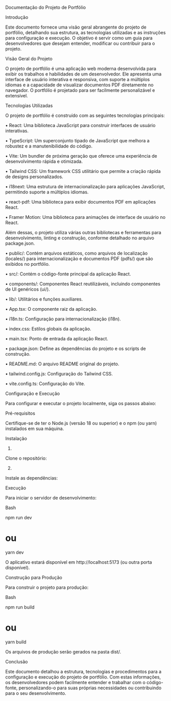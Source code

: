 Documentação do Projeto de Portfólio

Introdução

Este documento fornece uma visão geral abrangente do projeto de portfólio, detalhando sua estrutura, as tecnologias utilizadas e as instruções para configuração e execução. O objetivo é servir como um guia para desenvolvedores que desejam entender, modificar ou contribuir para o projeto.

Visão Geral do Projeto

O projeto de portfólio é uma aplicação web moderna desenvolvida para exibir os trabalhos e habilidades de um desenvolvedor. Ele apresenta uma interface de usuário interativa e responsiva, com suporte a múltiplos idiomas e a capacidade de visualizar documentos PDF diretamente no navegador. O portfólio é projetado para ser facilmente personalizável e extensível.

Tecnologias Utilizadas

O projeto de portfólio é construído com as seguintes tecnologias principais:

•
React: Uma biblioteca JavaScript para construir interfaces de usuário interativas.

•
TypeScript: Um superconjunto tipado de JavaScript que melhora a robustez e a manutenibilidade do código.

•
Vite: Um bundler de próxima geração que oferece uma experiência de desenvolvimento rápida e otimizada.

•
Tailwind CSS: Um framework CSS utilitário que permite a criação rápida de designs personalizados.

•
i18next: Uma estrutura de internacionalização para aplicações JavaScript, permitindo suporte a múltiplos idiomas.

•
react-pdf: Uma biblioteca para exibir documentos PDF em aplicações React.

•
Framer Motion: Uma biblioteca para animações de interface de usuário no React.

Além dessas, o projeto utiliza várias outras bibliotecas e ferramentas para desenvolvimento, linting e construção, conforme detalhado no arquivo package.json.

•
public/: Contém arquivos estáticos, como arquivos de localização (locales/) para internacionalização e documentos PDF (pdfs/) que são exibidos no portfólio.

•
src/: Contém o código-fonte principal da aplicação React.

•
components/: Componentes React reutilizáveis, incluindo componentes de UI genéricos (ui/).

•
lib/: Utilitários e funções auxiliares.

•
App.tsx: O componente raiz da aplicação.

•
i18n.ts: Configuração para internacionalização (i18n).

•
index.css: Estilos globais da aplicação.

•
main.tsx: Ponto de entrada da aplicação React.



•
package.json: Define as dependências do projeto e os scripts de construção.

•
README.md: O arquivo README original do projeto.

•
tailwind.config.js: Configuração do Tailwind CSS.

•
vite.config.ts: Configuração do Vite.

Configuração e Execução

Para configurar e executar o projeto localmente, siga os passos abaixo:

Pré-requisitos

Certifique-se de ter o Node.js (versão 18 ou superior) e o npm (ou yarn) instalados em sua máquina.

Instalação

1.
Clone o repositório:

2.
Instale as dependências:

Execução

Para iniciar o servidor de desenvolvimento:

Bash


npm run dev
# ou
yarn dev


O aplicativo estará disponível em http://localhost:5173 (ou outra porta disponível).

Construção para Produção

Para construir o projeto para produção:

Bash


npm run build
# ou
yarn build


Os arquivos de produção serão gerados na pasta dist/.

Conclusão

Este documento detalhou a estrutura, tecnologias e procedimentos para a configuração e execução do projeto de portfólio. Com estas informações, os desenvolvedores podem facilmente entender e trabalhar com o código-fonte, personalizando-o para suas próprias necessidades ou contribuindo para o seu desenvolvimento.

